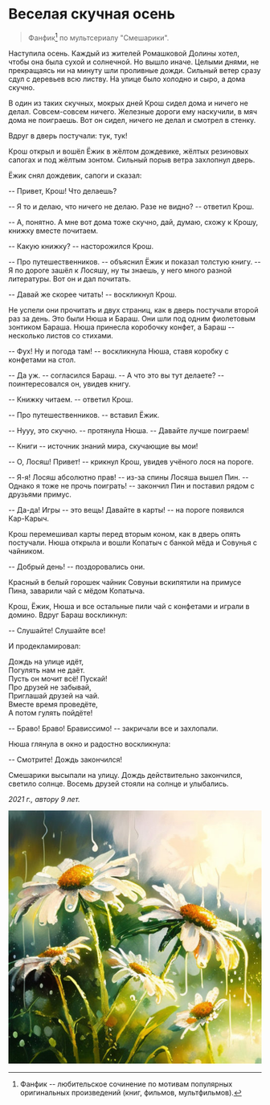 # Веселая скучная осень

> Фанфик[^1] по мультсериалу "Смешарики".

[^1]: Фанфик -- любительское сочинение по мотивам популярных оригинальных произведений (книг, фильмов, мультфильмов).

Наступила осень. Каждый из жителей Ромашковой Долины хотел, чтобы она была сухой и солнечной. Но вышло иначе. Целыми днями, не прекращаясь ни на минуту шли проливные дожди. Сильный ветер сразу сдул с деревьев всю листву. На улице было холодно и сыро, а дома скучно.

В один из таких скучных, мокрых дней Крош сидел дома и ничего не делал. Совсем-совсем ничего. Железные дороги ему наскучили, в мяч дома не поиграешь. Вот он сидел, ничего не делал и смотрел в стенку. 

Вдруг в дверь постучали: тук, тук!

Крош открыл и вошёл Ёжик в жёлтом дождевике, жёлтых резиновых сапогах и под жёлтым зонтом. Сильный порыв ветра захлопнул дверь.

Ёжик снял дождевик, сапоги и сказал:

-- Привет, Крош! Что делаешь?

-- Я то и делаю, что ничего не делаю. Разе не видно? -- ответил Крош. 

-- А, понятно. А мне вот дома тоже скучно, дай, думаю, схожу к Крошу, книжку вместе почитаем.

-- Какую книжку? -- насторожился Крош.

-- Про путешественников. -- объяснил Ёжик и показал толстую книгу. -- Я по дороге зашёл к Лосяшу, ну ты знаешь, у него много разной литературы. Вот он и дал почитать.

-- Давай же скорее читать! -- воскликнул Крош.

Не успели они прочитать и двух страниц, как в дверь постучали второй раз за день. Это были Нюша и Бараш. Они шли под одним фиолетовым зонтиком Бараша. Нюша принесла коробочку конфет, а Бараш -- несколько листов со стихами. 

-- Фух! Ну и погода там! -- воскликнула Нюша, ставя коробку с конфетами на стол.

-- Да уж. -- согласился Бараш. -- А что это вы тут делаете? -- поинтересовался он, увидев книгу.

-- Книжку читаем. -- ответил Крош.

-- Про путешественников. -- вставил Ёжик.

-- Нууу, это скучно. -- протянула Нюша. -- Давайте лучше поиграем! 

-- Книги -- источник знаний мира, скучающие вы мои!

-- О, Лосяш! Привет! -- крикнул Крош, увидев учёного лося на пороге.

-- Я-я! Лосяш абсолютно прав! -- из-за спины Лосяша вышел Пин. -- Однако я тоже не прочь поиграть! -- закончил Пин и поставил рядом с друзьями примус.

-- Да-да! Игры -- это вещь! Давайте в карты! -- на пороге появился Кар-Карыч. 

Крош перемешивал карты перед вторым коном, как в дверь опять постучали. Нюша открыла и вошли Копатыч с банкой мёда и Совунья с чайником.

-- Добрый день! -- поздоровались они.

Красный в белый горошек чайник Совуньи вскипятили на примусе Пина, заварили чай с мёдом Копатыча.

Крош, Ёжик, Нюша и все остальные пили чай с конфетами и играли в домино. Вдруг Бараш воскликнул:

-- Слушайте! Слушайте все! 

И продекламировал:

Дождь на улице идёт,  
Погулять нам не даёт.  
Пусть он мочит всё! Пускай!  
Про друзей не забывай,  
Приглашай друзей на чай.  
Вместе время проведёте,  
А потом гулять пойдёте!

-- Браво! Браво! Брависсимо! -- закричали все и захлопали.

Нюша глянула в окно и радостно воскликнула: 

-- Смотрите! Дождь закончился!

Смешарики высыпали на улицу. Дождь действительно закончился, светило солнце. Восемь друзей стояли на солнце и улыбались.

*2021 г., автору 9 лет.*

![Весёлая скучная осень](../images/smeshariki.jpg)
